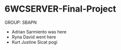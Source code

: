 # 6WCSERVER-Final-Project
GROUP: SBAPN
- Adrian Sarmiento was here
- Ryna David went here
- Kurt Justine Sicat pogi
